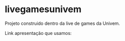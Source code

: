 # livegamesunivem
Projeto construido dentro da live de games da Univem.


Link apresentação que usamos: 